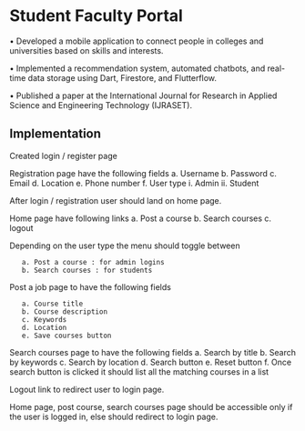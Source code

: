 # Student Faculty Portal
•	Developed a mobile application to connect people in colleges and universities based on skills and interests.

•	Implemented a recommendation system, automated chatbots, and real-time data storage using Dart, Firestore, and Flutterflow.

•	Published a paper at the International Journal for Research in Applied Science and Engineering Technology (IJRASET).

<h2>Implementation</h2>
Created login / register page

Registration page have the following fields 
a. Username 
b. Password 
c. Email 
d. Location 
e. Phone number 
f. User type 
i. Admin 
ii. Student

After login / registration user should land on home page.

Home page have following links
 a. Post a course
 b. Search courses
 c. logout

Depending on the user type the menu should toggle between

       a. Post a course : for admin logins
       b. Search courses : for students
Post a job page to have the following fields

       a. Course title
       b. Course description
       c. Keywords
       d. Location
       e. Save courses button
Search courses page to have the following fields a. Search by title b. Search by keywords c. Search by location d. Search button e. Reset button f. Once search button is clicked it should list all the matching courses in a list

Logout link to redirect user to login page.

Home page, post course, search courses page should be accessible only if the user is logged in, else should redirect to login page.

